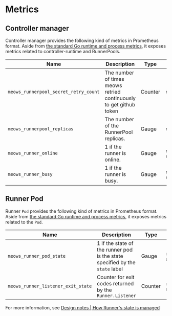 Metrics
===========

## Controller manager

Controller manager provides the following kind of metrics in Prometheus format.
Aside from [the standard Go runtime and process metrics][standard], it exposes metrics related to controller-runtime and RunnerPools.

| Name                                  | Description                                                        | Type    | Labels                 |
| ------------------------------------- | ------------------------------------------------------------------ | ------- | ---------------------- |
| `meows_runnerpool_secret_retry_count` | The number of times meows retried continuously to get github token | Counter | `runnerpool`           |
| `meows_runnerpool_replicas`           | The number of the RunnerPool replicas.                             | Gauge   | `runnerpool`           |
| `meows_runner_online`                 | 1 if the runner is online.                                         | Gauge   | `runnerpool`, `runner` |
| `meows_runner_busy`                   | 1 if the runner is busy.                                           | Gauge   | `runnerpool`, `runner` |

## Runner Pod

Runner `Pod` provides the following kind of metrics in Prometheus format.
Aside from [the standard Go runtime and process metrics][standard], it exposes metrics related to the `Pod`.

| Name                               | Description                                                                  | Type    | Labels                |
| ---------------------------------- | ---------------------------------------------------------------------------- | ------- | --------------------- |
| `meows_runner_pod_state`           | 1 if the state of the runner pod is the state specified by the `state` label | Gauge   | `runnerpool`, `state` |
| `meows_runner_listener_exit_state` | Counter for exit codes returned by the `Runner.Listener`                     | Counter | `runnerpool`, `state` |

For more information, see [Design notes | How Runner's state is managed](design.md#how-runners-state-is-managed)

[standard]: https://povilasv.me/prometheus-go-metrics/
